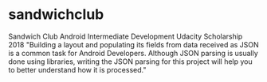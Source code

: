 # sandwichclub
Sandwich Club Android Intermediate Development Udacity Scholarship 2018 
"Building a layout and populating its fields from data received as JSON is a common task for Android Developers. Although JSON parsing is usually done using libraries, writing the JSON parsing for this project will help you to better understand how it is processed."
